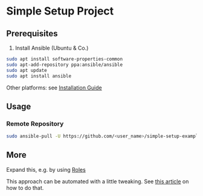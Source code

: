 Simple Setup Project
====================

## Prerequisites

1. Install Ansible (Ubuntu & Co.)
```bash
sudo apt install software-properties-common
sudo apt-add-repository ppa:ansible/ansible
sudo apt update
sudo apt install ansible
```

Other platforms: see [Installation Guide](https://docs.ansible.com/ansible/latest/installation_guide/intro_installation.html)

## Usage

### Remote Repository
```bash
sudo ansible-pull -U https://github.com/<user_name>/simple-setup-example.git
```

## More

Expand this, e.g. by using [Roles](https://docs.ansible.com/ansible/latest/user_guide/playbooks_reuse_roles.html)

This approach can be automated with a little tweaking. See [this article](https://opensource.com/article/18/3/manage-your-workstation-configuration-ansible-part-2) on how to do that.
